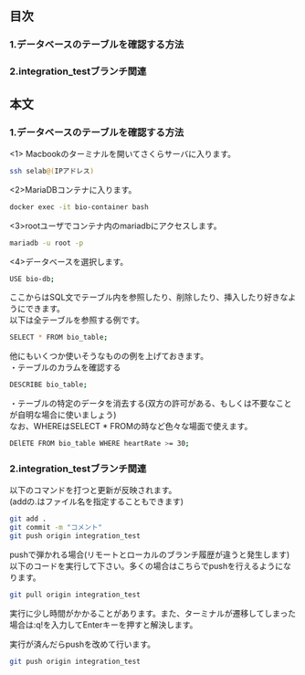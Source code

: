 ## 目次
### 1.データベースのテーブルを確認する方法
### 2.integration_testブランチ関連

## 本文
### 1.データベースのテーブルを確認する方法

<1> Macbookのターミナルを開いてさくらサーバに入ります。

```sh
ssh selab@(IPアドレス)
```

<2>MariaDBコンテナに入ります。

```sh
docker exec -it bio-container bash
```

<3>rootユーザでコンテナ内のmariadbにアクセスします。

```sh
mariadb -u root -p
```

<4>データベースを選択します。

```sh
USE bio-db;
```

ここからはSQL文でテーブル内を参照したり、削除したり、挿入したり好きなようにできます。<br>
以下は全テーブルを参照する例です。

```sh
SELECT * FROM bio_table;
```

他にもいくつか使いそうなものの例を上げておきます。<br>
・テーブルのカラムを確認する

```sh
DESCRIBE bio_table;
```

・テーブルの特定のデータを消去する(双方の許可がある、もしくは不要なことが自明な場合に使いましょう)<br>
なお、WHEREはSELECT * FROMの時など色々な場面で使えます。

```sh
DElETE FROM bio_table WHERE heartRate >= 30;
```

### 2.integration_testブランチ関連
以下のコマンドを打つと更新が反映されます。<br>
(addの.はファイル名を指定することもできます)

```sh
git add .
git commit -m "コメント"
git push origin integration_test
```

pushで弾かれる場合(リモートとローカルのブランチ履歴が違うと発生します)<br>
以下のコードを実行して下さい。多くの場合はこちらでpushを行えるようになります。

```sh
git pull origin integration_test
```

実行に少し時間がかかることがあります。また、ターミナルが遷移してしまった場合は:q!を入力してEnterキーを押すと解決します。

実行が済んだらpushを改めて行います。

```sh
git push origin integration_test
```
